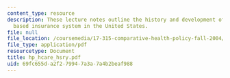 ```yaml
---
content_type: resource
description: These lecture notes outline the history and development of the private
  based insurance system in the United States.
file: null
file_location: /coursemedia/17-315-comparative-health-policy-fall-2004/69fc655da2f279947a3a7a4b2beaf988_hp_hcare_hsry.pdf
file_type: application/pdf
resourcetype: Document
title: hp_hcare_hsry.pdf
uid: 69fc655d-a2f2-7994-7a3a-7a4b2beaf988
---
```

